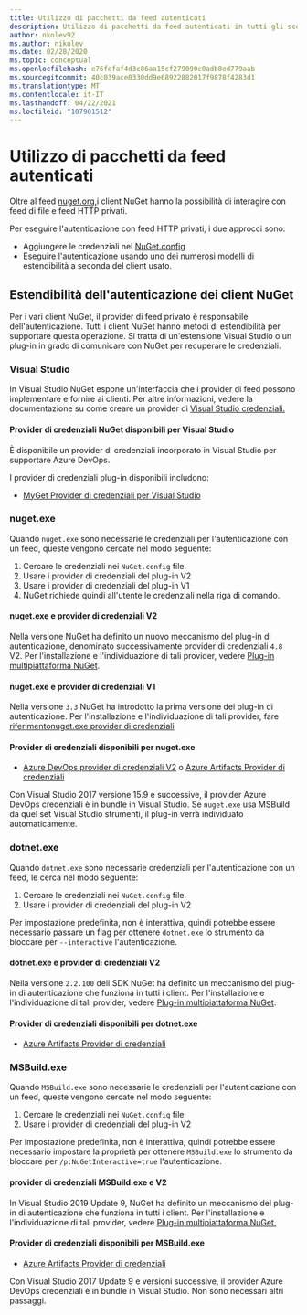 ```yaml
---
title: Utilizzo di pacchetti da feed autenticati
description: Utilizzo di pacchetti da feed autenticati in tutti gli scenari client NuGet
author: nkolev92
ms.author: nikolev
ms.date: 02/28/2020
ms.topic: conceptual
ms.openlocfilehash: e76fefaf4d3c86aa15cf279090c0adb8ed779aab
ms.sourcegitcommit: 40c039ace0330dd9e68922882017f9878f4283d1
ms.translationtype: MT
ms.contentlocale: it-IT
ms.lasthandoff: 04/22/2021
ms.locfileid: "107901512"
---
```

# <a name="consuming-packages-from-authenticated-feeds"></a>Utilizzo di pacchetti da feed autenticati

Oltre al feed [nuget.org,](https://api.nuget.org/v3/index.json)i client NuGet hanno la possibilità di interagire con feed di file e feed HTTP privati.


Per eseguire l'autenticazione con feed HTTP privati, i due approcci sono:

* Aggiungere le credenziali nel [NuGet.config](../reference/nuget-config-file.md#packagesourcecredentials)
* Eseguire l'autenticazione usando uno dei numerosi modelli di estendibilità a seconda del client usato.

## <a name="nuget-clients-authentication-extensibility"></a>Estendibilità dell'autenticazione dei client NuGet

Per i vari client NuGet, il provider di feed privato è responsabile dell'autenticazione.
Tutti i client NuGet hanno metodi di estendibilità per supportare questa operazione. Si tratta di un'estensione Visual Studio o un plug-in in grado di comunicare con NuGet per recuperare le credenziali.

### <a name="visual-studio"></a>Visual Studio

In Visual Studio NuGet espone un'interfaccia che i provider di feed possono implementare e fornire ai clienti. Per altre informazioni, vedere la documentazione su come creare un provider di [Visual Studio credenziali.](../reference/extensibility/NuGet-Credential-Providers-for-Visual-Studio.md)

#### <a name="available-nuget-credential-providers-for-visual-studio"></a>Provider di credenziali NuGet disponibili per Visual Studio

È disponibile un provider di credenziali incorporato in Visual Studio per supportare Azure DevOps.


I provider di credenziali plug-in disponibili includono:

* [MyGet Provider di credenziali per Visual Studio](http://docs.myget.org/docs/reference/credential-provider-for-visual-studio)

### <a name="nugetexe"></a>nuget.exe

Quando `nuget.exe` sono necessarie le credenziali per l'autenticazione con un feed, queste vengono cercate nel modo seguente:

1. Cercare le credenziali nei `NuGet.config` file.
1. Usare i provider di credenziali del plug-in V2
1. Usare i provider di credenziali del plug-in V1
1. NuGet richiede quindi all'utente le credenziali nella riga di comando.

#### <a name="nugetexe-and-v2-credential-providers"></a>nuget.exe e provider di credenziali V2

Nella versione NuGet ha definito un nuovo meccanismo del plug-in di autenticazione, denominato successivamente provider di credenziali `4.8` V2.
Per l'installazione e l'individuazione di tali provider, vedere [Plug-in multipiattaforma NuGet](../reference/extensibility/NuGet-Cross-Platform-Plugins.md#plugin-installation-and-discovery).

#### <a name="nugetexe-and-v1-credential-providers"></a>nuget.exe e provider di credenziali V1

Nella versione `3.3` NuGet ha introdotto la prima versione dei plug-in di autenticazione.
Per l'installazione e l'individuazione di tali provider, fare [ riferimentonuget.exe provider di credenziali](../reference/extensibility/nuget-exe-Credential-Providers.md#nugetexe-credential-provider-discovery)

#### <a name="available-credential-providers-for-nugetexe"></a>Provider di credenziali disponibili per nuget.exe

* [Azure DevOps provider di credenziali V2](/azure/devops/artifacts/nuget/nuget-exe#add-a-feed-to-nuget-482-or-later) o [Azure Artifacts Provider di credenziali](https://github.com/microsoft/artifacts-credprovider)

Con Visual Studio 2017 versione 15.9 e successive, il provider Azure DevOps credenziali è in bundle in Visual Studio.
Se `nuget.exe` usa MSBuild da quel set Visual Studio strumenti, il plug-in verrà individuato automaticamente.

### <a name="dotnetexe"></a>dotnet.exe

Quando `dotnet.exe` sono necessarie credenziali per l'autenticazione con un feed, le cerca nel modo seguente:

1. Cercare le credenziali nei `NuGet.config` file.
1. Usare i provider di credenziali del plug-in V2

Per impostazione predefinita, non è interattiva, quindi potrebbe essere necessario passare un flag per ottenere `dotnet.exe` lo strumento da bloccare per `--interactive` l'autenticazione.

#### <a name="dotnetexe-and-v2-credential-providers"></a>dotnet.exe e provider di credenziali V2

Nella versione `2.2.100` dell'SDK NuGet ha definito un meccanismo del plug-in di autenticazione che funziona in tutti i client.
Per l'installazione e l'individuazione di tali provider, vedere [Plug-in multipiattaforma NuGet](../reference/extensibility/NuGet-Cross-Platform-Plugins.md#plugin-installation-and-discovery).

#### <a name="available-credential-providers-for-dotnetexe"></a>Provider di credenziali disponibili per dotnet.exe

* [Azure Artifacts Provider di credenziali](https://github.com/microsoft/artifacts-credprovider)

### <a name="msbuildexe"></a>MSBuild.exe

Quando `MSBuild.exe` sono necessarie le credenziali per l'autenticazione con un feed, queste vengono cercate nel modo seguente:

1. Cercare le credenziali nei `NuGet.config` file
1. Usare i provider di credenziali del plug-in V2

Per impostazione predefinita, non è interattiva, quindi potrebbe essere necessario impostare la proprietà per ottenere `MSBuild.exe` lo strumento da bloccare per `/p:NuGetInteractive=true` l'autenticazione.

#### <a name="msbuildexe-and-v2-credential-providers"></a>provider di credenziali MSBuild.exe e V2

In Visual Studio 2019 Update 9, NuGet ha definito un meccanismo del plug-in di autenticazione che funziona in tutti i client.
Per l'installazione e l'individuazione di tali provider, vedere [Plug-in multipiattaforma NuGet.](../reference/extensibility/NuGet-Cross-Platform-Plugins.md#plugin-installation-and-discovery)

#### <a name="available-credential-providers-for-msbuildexe"></a>Provider di credenziali disponibili per MSBuild.exe

* [Azure Artifacts Provider di credenziali](https://github.com/microsoft/artifacts-credprovider)

Con Visual Studio 2017 Update 9 e versioni successive, il provider Azure DevOps credenziali è in bundle in Visual Studio. Non sono necessari altri passaggi.
